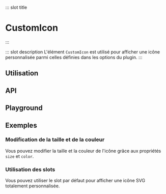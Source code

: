 ::: slot title
# CustomIcon
:::

::: slot description
L'élément `CustomIcon` est utilisé pour afficher une icône personnalisée parmi celles définies dans les options du plugin.
:::

## Utilisation

<DocExample
  eager
  file="composants/custom-icon/examples/custom-icon"
/>

## API

<DocApi
  :value="['CustomIcon']"
  :api="{
    CustomIcon: {
      props: [
        {
          name: 'color',
          type: 'string',
          default: '\'currentColor\'',
          description: 'La couleur de l\'icône (n\'importe quelle valeur CSS). Par défaut, l\'icône hérite de la couleur du texte.'
        },
        {
          name: 'small',
          type: 'boolean',
          default: 'false',
          description: 'Définit la taille de l\’icône à 1em.'
        },
        {
          name: 'medium',
          type: 'boolean',
          default: 'false',
          description: 'Définit la taille de l\’icône à 1.5em.'
        },
        {
          name: 'large',
          type: 'boolean',
          default: 'false',
          description: 'Définit la taille de l\’icône à 1.85em.'
        },
        {
          name: 'x-large',
          type: 'boolean',
          default: 'false',
          description: 'Définit la taille de l\’icône à 2.25em.'
        },
        {
          name: 'size',
          type: 'string',
          default: 'undefined',
          description: 'Applique une taille CSS personnalisée (largeur / hauteur) à l\'icône. Par défaut, la taille est de 1,35em.'
        }
      ],
      slots: [
        {
          name: 'default',
          description: 'Slot pour remplacer le contenu de l\'icône.'
        }
      ]
    }
  }"
/>

## Playground

<DocExample file="composants/custom-icon/examples/custom-icon-playground" />

## Exemples

### Modification de la taille et de la couleur

Vous pouvez modifier la taille et la couleur de l'icône grâce aux propriétés `size` et `color`.

<DocExample file="composants/custom-icon/examples/custom-icon-size-color" />

### Utilisation des slots

Vous pouvez utiliser le slot par défaut pour afficher une icône SVG totalement personnalisée.

<DocExample file="composants/custom-icon/examples/custom-icon-slot" />
